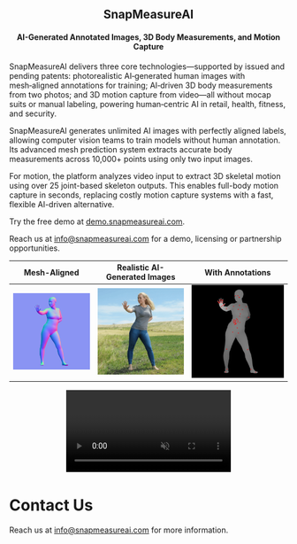 <h2 align="center"><strong>SnapMeasureAI</strong></h2>
<h4 align="center"><strong>AI-Generated Annotated Images, 3D Body Measurements, and Motion Capture</strong></h3>

SnapMeasureAI delivers three core technologies—supported by issued and pending patents: photorealistic AI‑generated human images with mesh‑aligned annotations for training; AI‑driven 3D body measurements from two photos; and 3D motion capture from video—all without mocap suits or manual labeling, powering human‑centric AI in retail, health, fitness, and security.

SnapMeasureAI generates unlimited AI images with perfectly aligned labels, allowing computer vision teams to train models without human annotation. Its advanced mesh prediction system extracts accurate body measurements across 10,000+ points using only two input images.

For motion, the platform analyzes video input to extract 3D skeletal motion using over 25 joint-based skeleton outputs. This enables full-body motion capture in seconds, replacing costly motion capture systems with a fast, flexible AI-driven alternative.

Try the free demo at <a href="https://demo.snapmeasureai.com.">demo.snapmeasureai.com</a>.

Reach us at info@snapmeasureai.com for a demo, licensing or partnership opportunities.

| Mesh-Aligned | Realistic AI-Generated Images | With Annotations |
:-------------------------:|:-------------------------:|:-------------------------:
![](https://github.com/snapmeasureai/website/blob/main/img/synthetic_image_control.png) | ![](https://github.com/snapmeasureai/website/blob/main/img/synthetic_image.png) | ![](https://github.com/snapmeasureai/website/blob/main/img/synthetic_image_keypoints.png)

<div align="center">
  <video src="https://github.com/user-attachments/assets/a87d42d6-53d2-41b0-a57c-cd6b5a22a1ab" controls="controls" muted="muted" playsinline="playsinline" style="clip-path: inset(1px 1px);"/>
</div>

# Contact Us

Reach us at info@snapmeasureai.com for more information.
